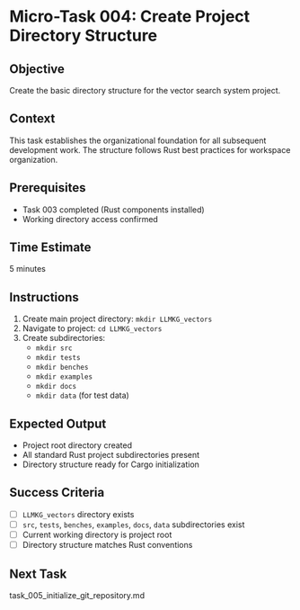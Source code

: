 # Micro-Task 004: Create Project Directory Structure

## Objective
Create the basic directory structure for the vector search system project.

## Context
This task establishes the organizational foundation for all subsequent development work. The structure follows Rust best practices for workspace organization.

## Prerequisites
- Task 003 completed (Rust components installed)
- Working directory access confirmed

## Time Estimate
5 minutes

## Instructions
1. Create main project directory: `mkdir LLMKG_vectors`
2. Navigate to project: `cd LLMKG_vectors`
3. Create subdirectories:
   - `mkdir src`
   - `mkdir tests`
   - `mkdir benches`
   - `mkdir examples`
   - `mkdir docs`
   - `mkdir data` (for test data)

## Expected Output
- Project root directory created
- All standard Rust project subdirectories present
- Directory structure ready for Cargo initialization

## Success Criteria
- [ ] `LLMKG_vectors` directory exists
- [ ] `src`, `tests`, `benches`, `examples`, `docs`, `data` subdirectories exist
- [ ] Current working directory is project root
- [ ] Directory structure matches Rust conventions

## Next Task
task_005_initialize_git_repository.md